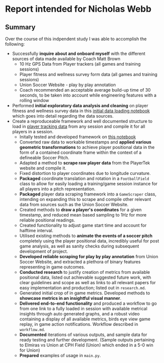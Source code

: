 # Report intended for Nicholas Webb

## Summary

Over the course of this indpendent study I was able to accomplish the following:

- Successfully **inquire about and onboard myself** with the different sources of data made available by Coach Matt Brown
  - 10 Hz GPS Data from Player trackers (all games and training sessions)
  - Player fitness and wellness survey form data (all games and training sessions)
  - Union Soccer Website - play by play annotation
  - Coach recommended an acceptable average build-up time of 30 seconds, to be taken into account while engineering features with a rolling window
- Performed **initial exploratory data analysis and cleaning** on player fitness and wellness survey data in this [initial data loading notebook](https://colab.research.google.com/drive/1ggifz3PwI9fvgWVSsqz_rDPON5w8WDQo) which goes into detail regarding the data sources.
- Create a reproduceable framework and well documented structure to load in [player tracking data](https://playertekplus.catapultsports.com/hc/en-us/categories/7437070143375-PlayerTek-Software) from any session and compile it for all players in a session.
  - Initally tested and developed framework on [this notebook](https://colab.research.google.com/drive/1bk9DZoagOEQ6YeCIBqD1XmLjd5WBl_X8)
  - Converted raw data to workable timestamps and **applied various geometric transformations** to achieve player positional data in the form of a contained coordinate frame within the context of a defineable Soccer Pitch.
  - Adapted a method to **scrape raw player data** from the PlayerTek website and compile it.
  - Fixed distortion to player coordinates due to longitude curvature.
  - **Packaged** coordinate translation and rotation in a `FootballField` class to allow for easily loading a training/game session instance for all players into a pitch representation. 
  - **Packaged** player data scraping framework into a `GameScraper` class, intending on expanding this to scrape and compile other relevant data from sources such as the Union Soccer Website.
  - Created methods to **draw a player's coordinates** for a given timestamp, and reduced mean based sampling to 1Hz for more reliable positional readings.
  - Created functionality to adjust game start time and account for halftime interval.
  - Utilised existing methods to **animate the events of a soccer pitch** completely using the player positional data, incredibly useful for post game analysis, as well as sanity checks during subsequent development of project.
  - **Developed reliable scraping for play by play annotation** from Union Soccer Website, and extracted a plethora of binary features representing in game outcomes.
  - **Conducted research** to justify creation of metrics from available positional data, listed out achievable suggested future work, with clear guidelines and scope as well as links to all relevant papers for easy implementation and production; listed out in `research.md`.
  - Generated initial crop of in game metrics. Developed methods to **showcase metrics in an insightful visual manner**.
  - **Delivered end-to-end functionality** and produced a workflow to go from one link to a fully loaded in session with available metrical insights through auto generated graphs, and a robust video containing a display of all available metrics, birds eye view game replay, in game action notifications. Workflow described in `workflow.md`.
  - **Documented** iterations of various outputs, and sample data for ready testing and further development. (Sample outputs pertaining to Elmiras vs Union at CPH Field (Union) which ended in a 5-0 win for Union)
  - **Prepared** examples of usage in `main.py`.


